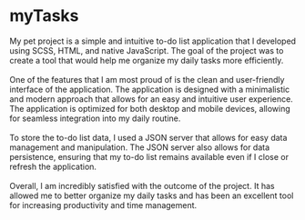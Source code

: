 # myTasks
 My pet project is a simple and intuitive to-do list application that
 I developed using SCSS, HTML, and native JavaScript. The goal of the
 project was to create a tool that would help me organize my daily
tasks more efficiently. <br /><br />
 One of the features that I am most proud of is the clean and
 user-friendly interface of the application. The application is
designed with a minimalistic and modern approach that allows for an
easy and intuitive user experience. The application is optimized for
both desktop and mobile devices, allowing for seamless integration
into my daily routine. <br /><br />
 To store the to-do list data, I used a JSON server that allows for
easy data management and manipulation. The JSON server also allows
for data persistence, ensuring that my to-do list remains available
even if I close or refresh the application. <br /><br />
 Overall, I am incredibly satisfied with the outcome of the project.
It has allowed me to better organize my daily tasks and has been an
excellent tool for increasing productivity and time management.
